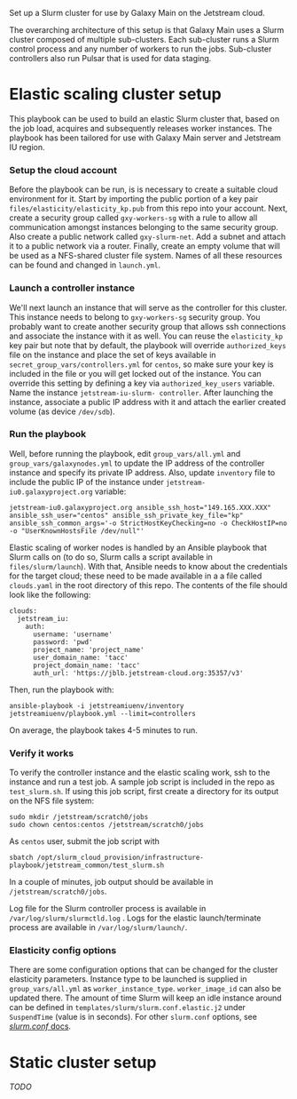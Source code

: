 Set up a Slurm cluster for use by Galaxy Main on the Jetstream cloud.

The overarching architecture of this setup is that Galaxy Main uses a Slurm
cluster composed of multiple sub-clusters. Each sub-cluster runs a Slurm control
process and any number of workers to run the jobs. Sub-cluster controllers
also run Pulsar that is used for data staging.

Elastic scaling cluster setup
=============================
This playbook can be used to build an elastic Slurm cluster that, based on the
job load, acquires and subsequently releases worker instances. The playbook has
been tailored for use with Galaxy Main server and Jetstream IU region.

### Setup the cloud account
Before the playbook can be run, is is necessary to create a suitable cloud
environment for it. Start by importing the public portion of a key pair
`files/elasticity/elasticity_kp.pub` from this repo into your account. Next,
create a security group called `gxy-workers-sg` with a rule to allow all
communication amongst instances belonging to the same security group. Also
create a public network called `gxy-slurm-net`. Add a subnet and attach it to a
public network via a router.  Finally, create an empty volume that will be used
as a NFS-shared cluster file system. Names of all these resources can be found
and changed in `launch.yml`.

### Launch a controller instance
We'll next launch an instance that will serve as the controller for this cluster. This instance needs to belong to `gxy-workers-sg` security group. You probably
want to create another security group that allows ssh connections and associate the instance
with it as well.  You can reuse the `elasticity_kp` key pair but note that by
default, the playbook will override `authorized_keys` file on the instance and
place the set of keys available in `secret_group_vars/controllers.yml` for
`centos`, so make sure your key is included in the file or you will get locked
out of the instance. You can  override this setting by defining a key via
`authorized_key_users` variable. Name the instance `jetstream-iu-slurm-
controller`. After launching the instance, associate a public IP address with it
and attach the earlier created volume (as device `/dev/sdb`).

### Run the playbook
Well, before running the playbook, edit `group_vars/all.yml` and
`group_vars/galaxynodes.yml` to update the IP address of the controller
instance and specify its private IP address. Also, update `inventory` file to include the public IP of the instance under `jetstream-iu0.galaxyproject.org` variable:
```
jetstream-iu0.galaxyproject.org ansible_ssh_host="149.165.XXX.XXX" ansible_ssh_user="centos" ansible_ssh_private_key_file="kp" ansible_ssh_common_args='-o StrictHostKeyChecking=no -o CheckHostIP=no -o "UserKnownHostsFile /dev/null"'
```

Elastic scaling of worker nodes is handled by an Ansible playbook that Slurm calls on (to do so, Slurm calls a script available in `files/slurm/launch`). With that, Ansible needs to know about the credentials for the target cloud; these need to be made available in a a file called `clouds.yaml` in the root directory of this repo. The contents of the file should look like the following:
```
clouds:
  jetstream_iu:
    auth:
      username: 'username'
      password: 'pwd'
      project_name: 'project_name'
      user_domain_name: 'tacc'
      project_domain_name: 'tacc'
      auth_url: 'https://jblb.jetstream-cloud.org:35357/v3'
```

 Then, run the playbook with:
```
ansible-playbook -i jetstreamiuenv/inventory jetstreamiuenv/playbook.yml --limit=controllers
```

On average, the playbook takes 4-5 minutes to run.

### Verify it works
To verify the controller instance and the elastic scaling work, ssh to the instance and run a test job. A sample job script is included in the repo as `test_slurm.sh`. If using this job script, first create a directory for its output on the NFS file system:
```
sudo mkdir /jetstream/scratch0/jobs
sudo chown centos:centos /jetstream/scratch0/jobs
```
As `centos` user, submit the job script with
```
sbatch /opt/slurm_cloud_provision/infrastructure-playbook/jetstream_common/test_slurm.sh
```
In a couple of minutes, job output should be available in `/jetstream/scratch0/jobs`.

Log file for the Slurm controller process is available in `/var/log/slurm/slurmctld.log` . Logs for the elastic launch/terminate process are available in `/var/log/slurm/launch/`.

### Elasticity config options
There are some configuration options that can be changed for the cluster elasticity parameters. Instance type to be launched is supplied in `group_vars/all.yml` as `worker_instance_type`. `worker_image_id` can also be updated there. The amount of time Slurm will keep an idle instance around can be defined in `templates/slurm/slurm.conf.elastic.j2` under `SuspendTime` (value is in seconds). For other `slurm.conf` options, see [*slurm.conf* docs](http://slurm.schedmd.com/slurm.conf.html).

Static cluster setup
====================
*TODO*
